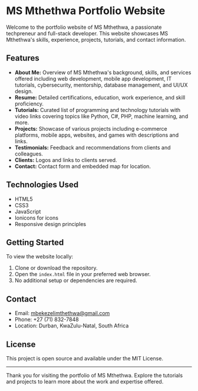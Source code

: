 # MS Mthethwa Portfolio Website

Welcome to the portfolio website of MS Mthethwa, a passionate techpreneur and full-stack developer. This website showcases MS Mthethwa's skills, experience, projects, tutorials, and contact information.

## Features

- **About Me:** Overview of MS Mthethwa's background, skills, and services offered including web development, mobile app development, IT tutorials, cybersecurity, mentorship, database management, and UI/UX design.
- **Resume:** Detailed certifications, education, work experience, and skill proficiency.
- **Tutorials:** Curated list of programming and technology tutorials with video links covering topics like Python, C#, PHP, machine learning, and more.
- **Projects:** Showcase of various projects including e-commerce platforms, mobile apps, websites, and games with descriptions and links.
- **Testimonials:** Feedback and recommendations from clients and colleagues.
- **Clients:** Logos and links to clients served.
- **Contact:** Contact form and embedded map for location.

## Technologies Used

- HTML5
- CSS3
- JavaScript
- Ionicons for icons
- Responsive design principles

## Getting Started

To view the website locally:

1. Clone or download the repository.
2. Open the `index.html` file in your preferred web browser.
3. No additional setup or dependencies are required.

## Contact

- Email: mbekezelimthethwa@gmail.com
- Phone: +27 (71) 832-7848
- Location: Durban, KwaZulu-Natal, South Africa

## License

This project is open source and available under the MIT License.

---

Thank you for visiting the portfolio of MS Mthethwa. Explore the tutorials and projects to learn more about the work and expertise offered.
